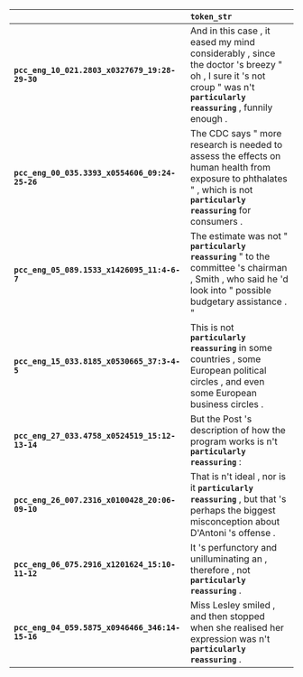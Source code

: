 |                                                 | `token_str`                                                                                                                                                               |
|:------------------------------------------------|:--------------------------------------------------------------------------------------------------------------------------------------------------------------------------|
| **`pcc_eng_10_021.2803_x0327679_19:28-29-30`**  | And in this case , it eased my mind considerably , since the doctor 's breezy " oh , I sure it 's not croup " was n't __``particularly reassuring``__ , funnily enough .  |
| **`pcc_eng_00_035.3393_x0554606_09:24-25-26`**  | The CDC says " more research is needed to assess the effects on human health from exposure to phthalates " , which is not __``particularly reassuring``__ for consumers . |
| **`pcc_eng_05_089.1533_x1426095_11:4-6-7`**     | The estimate was not " __``particularly reassuring``__ " to the committee 's chairman , Smith , who said he 'd look into " possible budgetary assistance . "              |
| **`pcc_eng_15_033.8185_x0530665_37:3-4-5`**     | This is not __``particularly reassuring``__ in some countries , some European political circles , and even some European business circles .                               |
| **`pcc_eng_27_033.4758_x0524519_15:12-13-14`**  | But the Post 's description of how the program works is n't __``particularly reassuring``__ :                                                                             |
| **`pcc_eng_26_007.2316_x0100428_20:06-09-10`**  | That is n't ideal , nor is it __``particularly reassuring``__ , but that 's perhaps the biggest misconception about D'Antoni 's offense .                                 |
| **`pcc_eng_06_075.2916_x1201624_15:10-11-12`**  | It 's perfunctory and unilluminating an , therefore , not __``particularly reassuring``__ .                                                                               |
| **`pcc_eng_04_059.5875_x0946466_346:14-15-16`** | Miss Lesley smiled , and then stopped when she realised her expression was n't __``particularly reassuring``__ .                                                          |